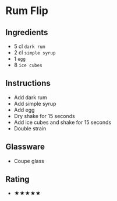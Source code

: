 # Rum Flip

## Ingredients
- 5 cl `dark rum`
- 2 cl `simple syrup`
- 1 `egg`
- 8 `ice cubes`

## Instructions
- Add dark rum
- Add simple syrup
- Add egg
- Dry shake for 15 seconds
- Add ice cubes and shake for 15 seconds
- Double strain

## Glassware
- Coupe glass

## Rating
- ★★★★★